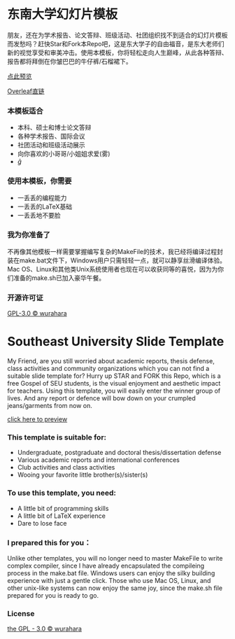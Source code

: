 # 东南大学幻灯片模板

朋友，还在为学术报告、论文答辩、班级活动、社团组织找不到适合的幻灯片模板而发愁吗？赶快Star和Fork本Repo吧，这是东大学子的自由福音，是东大老师们新的视觉享受和审美冲击。使用本模板，你将轻松走向人生巅峰，从此各种答辩、报告都将拜倒在你皱巴巴的牛仔裤/石榴裙下。

[点此预览](https://github.com/wurahara/SEU-Beamer-Slide/blob/master/SEU_BeamerTemplate.pdf)

[Overleaf直链](https://www.overleaf.com/read/srvxqtjhcjbn)

### 本模板适合
- 本科、硕士和博士论文答辩
- 各种学术报告、国际会议
- 社团活动和班级活动展示
- 向你喜欢的小哥哥/小姐姐求爱(雾)
- $\bar{g}$

### 使用本模板，你需要
- 一丢丢的编程能力
- 一丢丢的LaTeX基础
- 一丢丢地不要脸

### 我为你准备了
不再像其他模板一样需要掌握编写复杂的MakeFile的技术，我已经将编译过程封装在make.bat文件下，Windows用户只需轻轻一点，就可以静享丝滑编译体验。Mac OS、Linux和其他类Unix系统使用者也现在可以收获同等的喜悦，因为为你们准备的make.sh已加入豪华午餐。

### 开源许可证
[GPL-3.0 © wurahara](https://github.com/wurahara/SEU-Beamer-Slide/blob/master/LICENSE)


# Southeast University Slide Template

My Friend, are you still worried about academic reports, thesis defense, class activities and community organizations which you can not find a suitable slide template for? Hurry up STAR and FORK this Repo, which is a free Gospel of SEU students, is the visual enjoyment and aesthetic impact for teachers. Using this template, you will easily enter the winner group of lives. And any report or defence will bow down on your crumpled jeans/garments from now on.

[click here to preview](https://github.com/wurahara/SEU-Beamer-Slide/blob/master/SEU_BeamerTemplate.pdf)

### This template is suitable for:
- Undergraduate, postgraduate and doctoral thesis/dissertation defense
- Various academic reports and international conferences
- Club activities and class activities
- Wooing your favorite little brother(s)/sister(s)

### To use this template, you need:
- A little bit of programming skills
- A little bit of LaTeX experience
- Dare to lose face

### I prepared this for you：
Unlike other templates, you will no longer need to master MakeFile to write complex compiler, since I have already encapsulated the compileing process in the make.bat file. Windows users can enjoy the silky building experience with just a gentle click.
Those who use Mac OS, Linux, and other unix-like systems can now enjoy the same joy, since the make.sh file prepared for you is ready to go.

### License
[the GPL - 3.0 © wurahara](https://github.com/wurahara/SEU-Beamer-Slide/blob/master/LICENSE)
